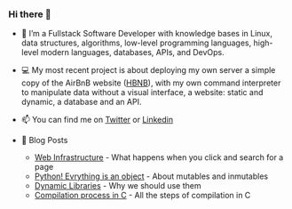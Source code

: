 ### Hi there 👋 

- 🔭 I’m a Fullstack Software Developer with knowledge bases in Linux, data structures, algorithms, low-level programming languages, high-level modern languages, databases, APIs, and DevOps.

- 💻 My most recent project is about deploying my own server a simple copy of the AirBnB website ([HBNB](https://github.com/Sofiag8/AirBnB_clone_v3)), with my own command interpreter to manipulate data without a visual interface, a website: static and dynamic, a database and an API. 

- 📫 You can find me on [Twitter](https://twitter.com/Sofiiagarca) or [Linkedin](https://www.linkedin.com/in/dianasofiagarciac/)

- 📰 Blog Posts
  * [Web Infrastructure](https://www.linkedin.com/pulse/web-infrastructure-diana-sofia-garc%C3%ADa-caicedo/) - What happens when you click and search for a page
  * [Python! Evrything is an object](https://www.linkedin.com/pulse/python-mutable-immutable-everything-object-diana-sofia-garc%C3%ADa-caicedo/) - About mutables and inmutables
  * [Dynamic Libraries](https://www.linkedin.com/pulse/python-mutable-immutable-everything-object-diana-sofia-garc%C3%ADa-caicedo/) - Why we should use them
  * [Compilation process in C](https://www.linkedin.com/pulse/all-steps-compilation-c-diana-sofia-garc%C3%ADa-caicedo/) - All the steps of compilation in C

